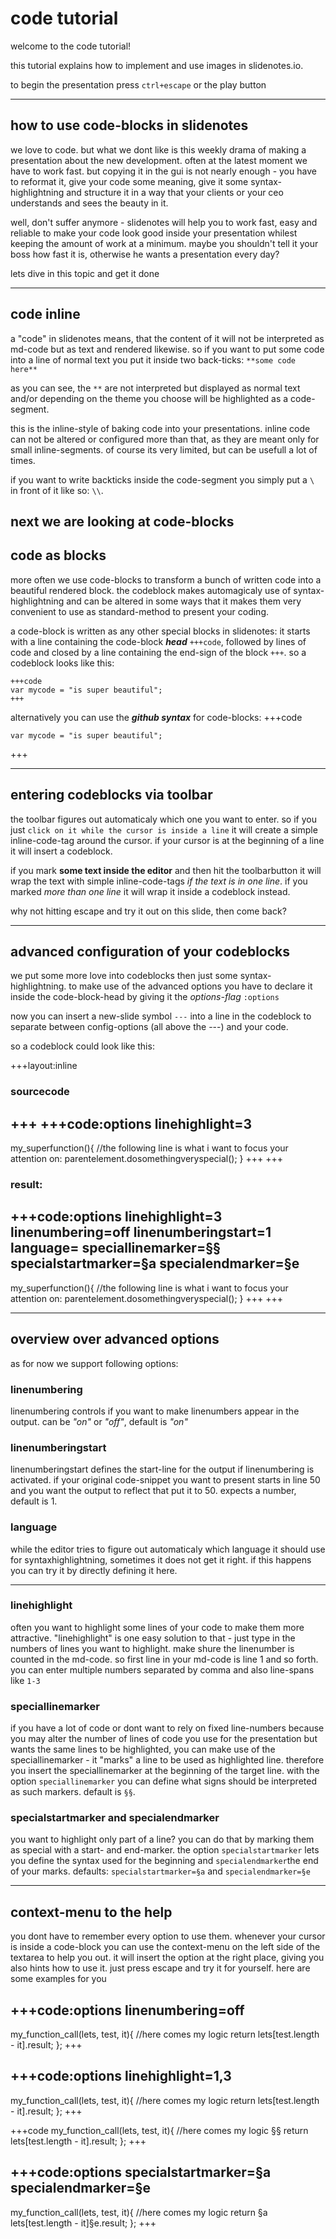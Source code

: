 # code tutorial
welcome to the code tutorial! 

this tutorial explains how to implement and use images in slidenotes.io. 

to begin the presentation press `ctrl+escape` or the play button

---
## how to use code-blocks in slidenotes

we love to code. but what we dont like is this weekly drama of making a presentation about the new development. often at the latest moment we have to work fast. but copying it in the gui is not nearly enough - you have to reformat it, give your code some meaning, give it some syntax-highlightning and structure it in a way that your clients or your ceo understands and sees the beauty in it. 

well, don't suffer anymore - slidenotes will help you to work fast, easy and reliable to make your code look good inside your presentation whilest keeping the amount of work at a minimum. maybe you shouldn't tell it your boss how fast it is, otherwise he wants a presentation every day?

lets dive in this topic and get it done

---
## code inline

a "code" in slidenotes means, that the content of it will not be interpreted as md-code but as text and rendered likewise.
so if you want to put some code into a line of normal text you put it inside two back-ticks: `**some code here**`

as you can see, the `**` are not interpreted but displayed as normal text and/or depending on the theme you choose will be highlighted as a code-segment. 

this is the inline-style of baking code into your presentations. inline code can not be altered or configured more than that, as they are meant only for small inline-segments. of course its very limited, but can be usefull a lot of times. 

if you want to write backticks inside the code-segment you simply put a `\ ` in front of it like so: `\\`.
 
next we are looking at code-blocks
---
## code as blocks 

more often we use code-blocks to transform a bunch of written code into a beautiful rendered block. the codeblock makes automagicaly use of syntax-highlightning and can be altered in some ways that it makes them very convenient to use as standard-method to present your coding. 

a code-block is written as any other special blocks in slidenotes: it starts with a line containing the code-block ***head*** `+++code`, followed by lines of code and closed by a line containing the end-sign of the block `+++`. so a codeblock looks like this: 

```code
+++code
var mycode = "is super beautiful";
+++
```

alternatively you can use the ***github syntax*** for code-blocks:
+++code
```
var mycode = "is super beautiful";
```
+++

---
## entering codeblocks via toolbar

the toolbar figures out automaticaly which one you want to enter. so if you just `click on it while the cursor is inside a line` it will create a simple inline-code-tag around the cursor. 
if your cursor is at the beginning of a line it will insert a codeblock.

if you mark **some text inside the editor** and then hit the toolbarbutton it will wrap the text with simple inline-code-tags *if the text is in one line*. if you marked *more than one line* it will wrap it inside a codeblock instead. 

why not hitting escape and try it out on this slide, then come back? 

---
## advanced configuration of your codeblocks

we put some more love into codeblocks then just some syntax-highlightning. to make use of the advanced options you have to declare it inside the code-block-head by giving it the *options-flag* `:options`

now you can insert a new-slide symbol `---` into a line in the codeblock to separate between config-options (all above the ---)  and your code. 

so a codeblock could look like this: 

+++layout:inline
### sourcecode
+++
+++code:options
linehighlight=3
---
my_superfunction(){
  //the following line is what i want to focus your attention on:
  parentelement.dosomethingveryspecial();
}
+++
+++

### result:
+++code:options
linehighlight=3
linenumbering=off
linenumberingstart=1
language=
speciallinemarker=§§
specialstartmarker=§a
specialendmarker=§e
---
my_superfunction(){
  //the following line is what i want to focus your attention on:
  parentelement.dosomethingveryspecial();
}
+++
+++


---
## overview over advanced options

as for now we support following options: 

### linenumbering
linenumbering controls if you want to make linenumbers appear in the output. can be *"on"* or *"off"*, default is *"on"*

### linenumberingstart
linenumberingstart defines the start-line for the output if linenumbering is activated. if your original code-snippet you want to present starts in line 50 and you want the output to reflect that put it to 50. expects a number, default is 1. 

### language
while the editor tries to figure out automaticaly which language it should use for syntaxhighlightning, sometimes it does not get it right. if this happens you can try it by directly defining it here. 

---

### linehighlight
often you want to highlight some lines of your code to make them more attractive. "linehighlight" is one easy solution to that - just type in the numbers of lines you want to highlight. make shure the linenumber is counted in the md-code. so first line in your md-code is line 1 and so forth. 
you can enter multiple numbers separated by comma and also line-spans like `1-3`

### speciallinemarker
if you have a lot of code or dont want to rely on fixed line-numbers because you may alter the number of lines of code you use for the presentation but wants the same lines to be highlighted, you can make use of the speciallinemarker - it "marks" a line to be used as highlighted line. therefore you insert the speciallinemarker at the beginning of the target line. with the option `speciallinemarker` you can define what signs should be interpreted as such markers. default is `§§`. 

### specialstartmarker and specialendmarker
you want to highlight only part of a line? you can do that by marking them as special with a start- and end-marker. the option `specialstartmarker` lets you define the syntax used for the beginning and `specialendmarker`the end of your marks. 
defaults: `specialstartmarker=§a` and `specialendmarker=§e` 

---
## context-menu to the help

you dont have to remember every option to use them. whenever your cursor is inside a code-block you can use the context-menu on the left side of the textarea to help you out. it will insert the option at the right place, giving you also hints how to use it. just press escape and try it for yourself. 
here are some examples for you

+++code:options
linenumbering=off
---
my_function_call(lets, test, it){
 //here comes my logic
 return lets[test.length - it].result;
};
+++

+++code:options
linehighlight=1,3
---
my_function_call(lets, test, it){
 //here comes my logic
 return lets[test.length - it].result;
};
+++


+++code
my_function_call(lets, test, it){
 //here comes my logic
§§ return lets[test.length - it].result;
};
+++


+++code:options
specialstartmarker=§a
specialendmarker=§e
---
my_function_call(lets, test, it){
 //here comes my logic
 return §a lets[test.length - it]§e.result;
};
+++


